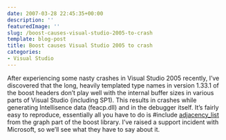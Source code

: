 ```yaml
---
date: 2007-03-28 22:45:35+00:00
description: ''
featuredImage: ''
slug: /boost-causes-visual-studio-2005-to-crash
template: blog-post
title: Boost causes Visual Studio 2005 to crash
categories:
- Visual Studio
---
```


After experiencing some nasty crashes in Visual Studio 2005 recently, I’ve discovered that the long, heavily templated type names in version 1.33.1 of the boost headers don’t play well with the internal buffer sizes in various parts of Visual Studio (including SP1). This results in crashes while generating Intellisence data (feacp.dll) and in the debugger itself. It’s fairly easy to reproduce, essentially all you have to do is #include [adjacency_list](http://www.boost.org/libs/graph/doc/adjacency_list.html) from the graph part of the boost library. I’ve raised a support incident with Microsoft, so we’ll see what they have to say about it.
